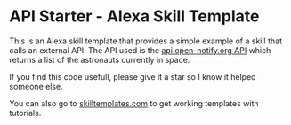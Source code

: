 # API Starter - Alexa Skill Template

This is an Alexa skill template that provides a simple example of a skill that calls an external API. The API used is the [api.open-notify.org API](http://api.open-notify.org/astros.json) which returns a list of the astronauts currently in space.

If you find this code usefull, please give it a star so I know it helped someone else.

You can also go to <a href="https://skilltemplates.com/" target="_blank">skilltemplates.com</a> to get working templates with tutorials.
